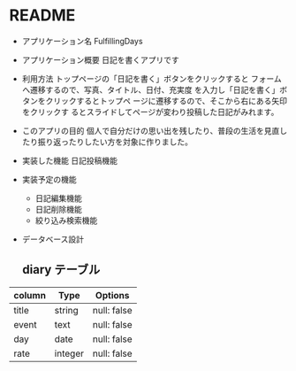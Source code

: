 # README

* アプリケーション名
   FulfillingDays

* アプリケーション概要
   日記を書くアプリです

* 利用方法
   トップページの「日記を書く」ボタンをクリックすると
   フォームへ遷移するので、写真、タイトル、日付、充実度
   を入力し「日記を書く」ボタンをクリックするとトップペ
   ージに遷移するので、そこから右にある矢印をクリックす
   るとスライドしてページが変わり投稿した日記がみれます。

 * このアプリの目的
    個人で自分だけの思い出を残したり、普段の生活を見直し
    たり振り返ったりしたい方を対象に作りました。

 * 実装した機能
    日記投稿機能

 * 実装予定の機能
    * 日記編集機能
    * 日記削除機能
    * 絞り込み検索機能
  
 * データベース設計
   ## diary テーブル

| column                | Type         | Options                       |
| --------------------- | ------------ | ----------------------------- |
| title                 | string       | null: false                   |
| event                 | text         | null: false                   |
| day                   | date         | null: false                   |
| rate                  | integer      | null: false                   |

